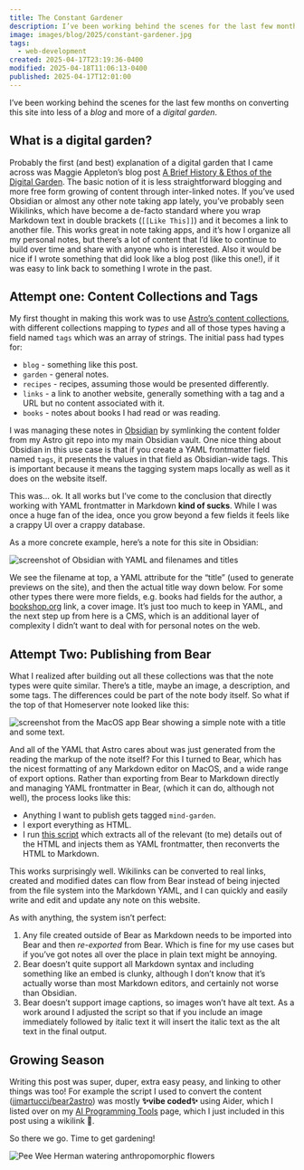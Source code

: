 ```yaml
---
title: The Constant Gardener
description: I’ve been working behind the scenes for the last few months on converting this site into less of a blog and more of a digital garden.
image: images/blog/2025/constant-gardener.jpg
tags:
  - web-development
created: 2025-04-17T23:19:36-0400
modified: 2025-04-18T11:06:13-0400
published: 2025-04-17T12:01:00
---
```

I’ve been working behind the scenes for the last few months on converting this site into less of a _blog_ and more of a _digital garden_.
## What is a digital garden?

Probably the first (and best) explanation of a digital garden that I came across was Maggie Appleton’s blog post [A Brief History & Ethos of the Digital Garden](https://maggieappleton.com/garden-history). The basic notion of it is less straightforward blogging and more free form growing of content through inter-linked notes. If you’ve used Obsidian or almost any other note taking app lately, you’ve probably seen Wikilinks, which have become a de-facto standard where you wrap Markdown text in double brackets (`[[Like This]]`) and it becomes a link to another file. This works great in note taking apps, and it’s how I organize all my personal notes, but there’s a lot of content that I’d like to continue to build over time and share with anyone who is interested. Also it would be nice if I wrote something that did look like a blog post (like this one!), if it was easy to link back to something I wrote in the past.

## Attempt one: Content Collections and Tags

My first thought in making this work was to use [Astro’s content collections](https://docs.astro.build/en/guides/content-collections/), with different collections mapping to _types_ and all of those types having a field named `tags` which was an array of strings. The initial pass had types for:

*   `blog` - something like this post.
*   `garden` - general notes.
*   `recipes` - recipes, assuming those would be presented differently.
*   `links` - a link to another website, generally something with a tag and a URL but no content associated with it.
*   `books` - notes about books I had read or was reading.

I was managing these notes in [Obsidian](https://obsidian.md/) by symlinking the content folder from my Astro git repo into my main Obsidian vault. One nice thing about Obsidian in this use case is that if you create a YAML frontmatter field named `tags`, it presents the values in that field as Obsidian-wide tags. This is important because it means the tagging system maps locally as well as it does on the website itself.

  

This was… ok. It all works but I’ve come to the conclusion that directly working with YAML frontmatter in Markdown **kind of sucks**. While I was once a huge fan of the idea, once you grow beyond a few fields it feels like a crappy UI over a crappy database.

  

As a more concrete example, here’s a note for this site in Obsidian:

  

![screenshot of Obsidian with YAML and filenames and titles](/garden/CleanShot%202025-04-16%20at%2013.46.14@2x.png)

  

We see the filename at top, a YAML attribute for the “title” (used to generate previews on the site), and then the actual title way down below. For some other types there were more fields, e.g. books had fields for the author, a [bookshop.org](bookshop.org) link, a cover image. It’s just too much to keep in YAML, and the next step up from here is a CMS, which is an additional layer of complexity I didn’t want to deal with for personal notes on the web.

## Attempt Two: Publishing from Bear

What I realized after building out all these collections was that the note types were quite similar. There’s a title, maybe an image, a description, and some tags. The differences could be part of the note body itself. So what if the top of that Homeserver note looked like this:

  

![screenshot from the MacOS app Bear showing a simple note with a title and some text.](/garden/CleanShot%202025-04-16%20at%2013.47.36@2x.png)

  

And all of the YAML that Astro cares about was just generated from the reading the markup of the note itself? For this I turned to Bear, which has the nicest formatting of any Markdown editor on MacOS, and a wide range of export options. Rather than exporting from Bear to Markdown directly and managing YAML frontmatter in Bear, (which it can do, although not well), the process looks like this:

*   Anything I want to publish gets tagged `mind-garden`.
*   I export everything as HTML.
*   I run [this script](https://github.com/jjmartucci/bear2astro) which extracts all of the relevant (to me) details out of the HTML and injects them as YAML frontmatter, then reconverts the HTML to Markdown.

This works surprisingly well. Wikilinks can be converted to real links, created and modified dates can flow from Bear instead of being injected from the file system into the Markdown YAML, and I can quickly and easily write and edit and update any note on this website.

  

As with anything, the system isn’t perfect:

1.  Any file created outside of Bear as Markdown needs to be imported into Bear and then _re-exported_ from Bear. Which is fine for my use cases but if you’ve got notes all over the place in plain text might be annoying.
2.  Bear doesn’t quite support all Markdown syntax and including something like an embed is clunky, although I don’t know that it’s actually worse than most Markdown editors, and certainly not worse than Obsidian.
3.  Bear doesn’t support image captions, so images won’t have alt text. As a work around I adjusted the script so that if you include an image immediately followed by italic text it will insert the italic text as the alt text in the final output.

## Growing Season

Writing this post was super, duper, extra easy peasy, and linking to other things was too! For example the script I used to convert the content ([jjmartucci/bear2astro](https://github.com/jjmartucci/bear2astro)) was mostly **✨vibe coded✨** using Aider, which I listed over on my [AI Programming Tools](/garden/plant/ai-programming-tools) page, which I just included in this post using a wikilink 🥳.

  

So there we go. Time to get gardening!

  

![Pee Wee Herman watering anthropomorphic flowers](/garden/giphy.gif)
